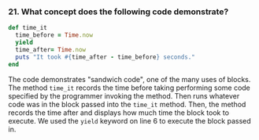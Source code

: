 ### 21. What concept does the following code demonstrate?

```ruby
def time_it
  time_before = Time.now
  yield
  time_after= Time.now
  puts "It took #{time_after - time_before} seconds."
end

```

The code demonstrates "sandwich code", one of the many uses of blocks. The method `time_it` records the time before taking performing some code specified by the programmer invoking the method. Then runs whatever code was in the block passed into the `time_it` method. Then, the method records the time after and displays how much time the block took to execute. We used the `yield` keyword on line 6 to execute the block passed in.